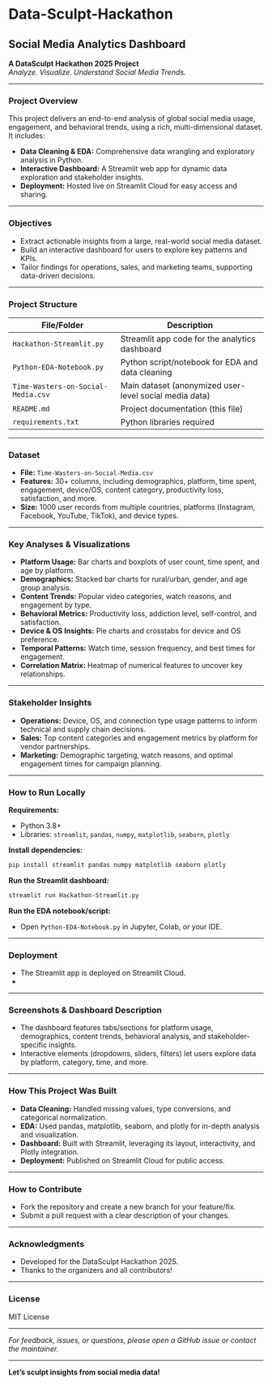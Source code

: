 # Data-Sculpt-Hackathon
## Social Media Analytics Dashboard

**A DataSculpt Hackathon 2025 Project**  
*Analyze. Visualize. Understand Social Media Trends.*

---

### **Project Overview**

This project delivers an end-to-end analysis of global social media usage, engagement, and behavioral trends, using a rich, multi-dimensional dataset. It includes:

- **Data Cleaning & EDA:** Comprehensive data wrangling and exploratory analysis in Python.
- **Interactive Dashboard:** A Streamlit web app for dynamic data exploration and stakeholder insights.
- **Deployment:** Hosted live on Streamlit Cloud for easy access and sharing.

---

### **Objectives**

- Extract actionable insights from a large, real-world social media dataset.
- Build an interactive dashboard for users to explore key patterns and KPIs.
- Tailor findings for operations, sales, and marketing teams, supporting data-driven decisions.

---

### **Project Structure**

| File/Folder                      | Description                                               |
|----------------------------------|-----------------------------------------------------------|
| `Hackathon-Streamlit.py`         | Streamlit app code for the analytics dashboard            |
| `Python-EDA-Notebook.py`         | Python script/notebook for EDA and data cleaning          |
| `Time-Wasters-on-Social-Media.csv` | Main dataset (anonymized user-level social media data)  |
| `README.md`                      | Project documentation (this file)                         |
| `requirements.txt`               | Python libraries required                |

---

### **Dataset**

- **File:** `Time-Wasters-on-Social-Media.csv`
- **Features:** 30+ columns, including demographics, platform, time spent, engagement, device/OS, content category, productivity loss, satisfaction, and more.
- **Size:** 1000 user records from multiple countries, platforms (Instagram, Facebook, YouTube, TikTok), and device types.

---

### **Key Analyses & Visualizations**

- **Platform Usage:** Bar charts and boxplots of user count, time spent, and age by platform.
- **Demographics:** Stacked bar charts for rural/urban, gender, and age group analysis.
- **Content Trends:** Popular video categories, watch reasons, and engagement by type.
- **Behavioral Metrics:** Productivity loss, addiction level, self-control, and satisfaction.
- **Device & OS Insights:** Pie charts and crosstabs for device and OS preference.
- **Temporal Patterns:** Watch time, session frequency, and best times for engagement.
- **Correlation Matrix:** Heatmap of numerical features to uncover key relationships.

---

### **Stakeholder Insights**

- **Operations:** Device, OS, and connection type usage patterns to inform technical and supply chain decisions.
- **Sales:** Top content categories and engagement metrics by platform for vendor partnerships.
- **Marketing:** Demographic targeting, watch reasons, and optimal engagement times for campaign planning.

---

### **How to Run Locally**

**Requirements:**
- Python 3.8+
- Libraries: `streamlit`, `pandas`, `numpy`, `matplotlib`, `seaborn`, `plotly`

**Install dependencies:**
```bash
pip install streamlit pandas numpy matplotlib seaborn plotly
```

**Run the Streamlit dashboard:**
```bash
streamlit run Hackathon-Streamlit.py
```

**Run the EDA notebook/script:**
- Open `Python-EDA-Notebook.py` in Jupyter, Colab, or your IDE.

---

### **Deployment**

- The Streamlit app is deployed on Streamlit Cloud.  
- 

---

### **Screenshots & Dashboard Description**


- The dashboard features tabs/sections for platform usage, demographics, content trends, behavioral analysis, and stakeholder-specific insights.
- Interactive elements (dropdowns, sliders, filters) let users explore data by platform, category, time, and more.

---

### **How This Project Was Built**

- **Data Cleaning:** Handled missing values, type conversions, and categorical normalization.
- **EDA:** Used pandas, matplotlib, seaborn, and plotly for in-depth analysis and visualization.
- **Dashboard:** Built with Streamlit, leveraging its layout, interactivity, and Plotly integration.
- **Deployment:** Published on Streamlit Cloud for public access.

---

### **How to Contribute**

- Fork the repository and create a new branch for your feature/fix.
- Submit a pull request with a clear description of your changes.

---

### **Acknowledgments**

- Developed for the DataSculpt Hackathon 2025.
- Thanks to the organizers and all contributors!

---

### **License**

MIT License

---

*For feedback, issues, or questions, please open a GitHub issue or contact the maintainer.*

---

**Let’s sculpt insights from social media data!**
